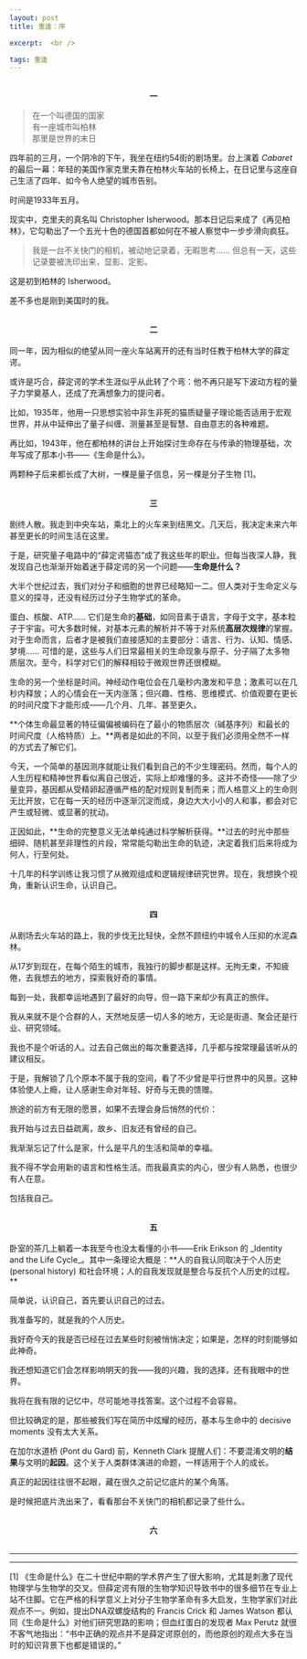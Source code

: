 ```yaml
---
layout: post
title: 重逢：序

excerpt:  <br />

tags: 重逢
---
```

<br />
<center> <b> 一 </b> </center>

>在一个叫德国的国家<br />
>有一座城市叫柏林<br />
>那里是世界的末日<br />

四年前的三月，一个阴冷的下午，我坐在纽约54街的剧场里。台上演着 _Cabaret_ 的最后一幕：年轻的美国作家克里夫靠在柏林火车站的长椅上，在日记里与这座自己生活了四年、如今令人绝望的城市告别。

时间是1933年五月。

现实中，克里夫的真名叫 Christopher Isherwood。那本日记后来成了《再见柏林》，它勾勒出了一个五光十色的德国首都如何在不被人察觉中一步步滑向疯狂。

>我是一台不关快门的相机，被动地记录着，无暇思考…… 但总有一天，这些记录要被洗印出来，显影、定影。

这是初到柏林的 Isherwood。

差不多也是刚到美国时的我。 

<br />



<center> <b> 二 </b> </center><br />
同一年，因为相似的绝望从同一座火车站离开的还有当时任教于柏林大学的薛定谔。

或许是巧合，薛定谔的学术生涯似乎从此转了个弯：他不再只是写下波动方程的量子力学奠基人，还成了充满想象力的提问者。

比如，1935年，他用一只思想实验中非生非死的猫质疑量子理论能否适用于宏观世界，并从中延伸出了量子纠缠、测量甚至是智慧、自由意志的各种难题。

再比如，1943年，他在都柏林的讲台上开始探讨生命存在与传承的物理基础，次年写成了那本小书——《生命是什么》。

两颗种子后来都长成了大树，一棵是量子信息，另一棵是分子生物 [1]。

<br />



<center> <b> 三 </b> </center><br />
剧终人散。我走到中央车站，乘北上的火车来到纽黑文。几天后，我决定未来六年甚至更长的时间生活在这里。

于是，研究量子电路中的“薛定谔猫态”成了我这些年的职业。但每当夜深人静，我发现自己也渐渐开始着迷于薛定谔的另一个问题——**生命是什么？**

大半个世纪过去，我们对分子和细胞的世界已经略知一二。但人类对于生命定义与意义的探寻，还没有经历过分子生物学式的革命。

蛋白、核酸、ATP…… 它们是生命的**基础**，如同音素于语言，字母于文字，基本粒子于宇宙。可大多数时候，对基本元素的解析并不等于对系统**高层次规律**的掌握。对于生命而言，后者才是被我们直接感知的主要部分：语言、行为、认知、情感、梦境…… 可惜的是，这些与人们日常最相关的生命现象与原子、分子隔了太多物质层次。至今，科学对它们的解释相较于微观世界还很模糊。

生命的另一个坐标是时间。神经动作电位会在几毫秒内激发和平息；激素可以在几秒内释放；人的心情会在一天内涨落；但兴趣、性格、思维模式、价值观要在更长的时间尺度下才能形成——几个月、几年、甚至更久。

**个体生命最显著的特征偏偏被编码在了最小的物质层次（碱基序列）和最长的时间尺度（人格特质）上。**两者是如此的不同，以至于我们必须用全然不一样的方式去了解它们。

今天，一个简单的基因测序就能让我们看到自己的不少生理密码。然而，每个人的人生历程和精神世界看似离自己很近，实际上却难懂的多。这并不奇怪——除了少量变异，基因都从受精卵起遵循严格的配对规则复制而来；而人格意义上的生命则无比开放，它在每一天的经历中逐渐沉淀而成，身边大大小小的人和事，都会对它产生或轻微、或显著的扰动。

正因如此，**生命的完整意义无法单纯通过科学解析获得。**过去的时光中那些细碎、随机甚至非理性的片段，常常能勾勒出生命的轨迹，决定着我们后来将成为何人，行至何处。

十几年的科学训练让我习惯了从微观组成和逻辑规律研究世界。现在，我想换个视角，重新认识生命，认识自己。


<br />



<center> <b> 四 </b> </center><br />
从剧场去火车站的路上，我的步伐无比轻快，全然不顾纽约中城令人压抑的水泥森林。

从17岁到现在，在每个陌生的城市，我独行的脚步都是这样。无拘无束，不知疲倦，去我想去的地方，探索我好奇的事情。

每到一处，我都幸运地遇到了最好的向导，但一路下来却少有真正的旅伴。

我从来就不是个合群的人，天然地反感一切人多的地方，无论是街道、聚会还是行业、研究领域。

我也不是个听话的人。过去自己做出的每次重要选择，几乎都与按常理最该听从的建议相反。

于是，我解锁了几个原本不属于我的空间，看了不少曾是平行世界中的风景。这种体验使人上瘾，让人感谢生命对年轻、好奇与无畏的馈赠。

旅途的前方有无限的愿景，如果不去理会身后悄然的代价：

我开始与过去日益疏离，故乡、旧友还有曾经的自己。

我渐渐忘记了什么是家，什么是平凡的生活和简单的幸福。

我不得不学会用新的语言和性格生活。而我最真实的内心，很少有人熟悉，也很少有人在意。

包括我自己。

<br />



<center> <b> 五 </b> </center><br />
卧室的茶几上躺着一本我至今也没太看懂的小书——Erik Erikson 的 _Identity and the Life Cycle_。其中一条理论大概是：**人的自我认同取决于个人历史 (personal history) 和社会环境；人的自我发现就是整合与反抗个人历史的过程。**

简单说，认识自己，首先要认识自己的过去。

我准备写的，就是我的个人历史。

我好奇今天的我是否已经在过去某些时刻被悄悄决定；如果是，怎样的时刻能够如此神奇。

我还想知道它们会怎样影响明天的我——我的兴趣，我的选择，还有我眼中的世界。

我将在我有限的记忆中，尽可能地寻找答案。这个过程不会容易。

但比较确定的是，那些被我们写在简历中炫耀的经历，基本与生命中的 decisive moments 没有太大关系。

在加尔水道桥 (Pont du Gard) 前，Kenneth Clark 提醒人们：不要混淆文明的**结果**与文明的**起因**。这个关于人类群体演进的命题，一样适用于个人的成长。

真正的起因往往很不起眼，藏在很久之前记忆底片的某个角落。

是时候把底片洗出来了，看看那台不关快门的相机都记录了些什么。

<br />


<center> <b> 六 </b> </center><br />

----

****
[1] 《生命是什么》在二十世纪中期的学术界产生了很大影响，尤其是刺激了现代物理学与生物学的交叉。但薛定谔有限的生物学知识导致书中的很多细节在专业上站不住脚。它在严格的科学意义上对分子生物学革命有多大启发，生物学家们对此观点不一。例如，提出DNA双螺旋结构的 Francis Crick 和 James Watson 都认同《生命是什么》对他们研究思路的影响；但血红蛋白的发现者 Max Perutz 就很不客气地指出：“书中正确的观点并不是薛定谔原创的，而他原创的观点大多在当时的知识背景下也都是错误的。”



<br /><br />
